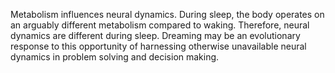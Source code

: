 Metabolism influences neural dynamics. During sleep, the body operates on an arguably different metabolism compared to waking. Therefore, neural dynamics are different during sleep. Dreaming may be an evolutionary response to this opportunity of harnessing otherwise unavailable neural dynamics in problem solving and decision making.